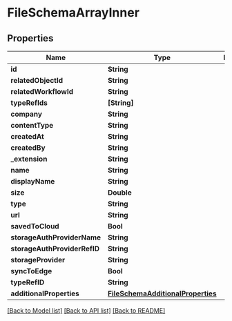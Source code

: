 # FileSchemaArrayInner

## Properties
Name | Type | Description | Notes
------------ | ------------- | ------------- | -------------
**id** | **String** |  | 
**relatedObjectId** | **String** |  | [optional] 
**relatedWorkflowId** | **String** |  | [optional] 
**typeRefIds** | **[String]** |  | [optional] 
**company** | **String** |  | 
**contentType** | **String** |  | 
**createdAt** | **String** |  | 
**createdBy** | **String** |  | 
**_extension** | **String** |  | 
**name** | **String** |  | 
**displayName** | **String** |  | 
**size** | **Double** |  | 
**type** | **String** |  | 
**url** | **String** |  | 
**savedToCloud** | **Bool** |  | 
**storageAuthProviderName** | **String** |  | 
**storageAuthProviderRefID** | **String** |  | 
**storageProvider** | **String** |  | 
**syncToEdge** | **Bool** |  | 
**typeRefID** | **String** |  | [optional] 
**additionalProperties** | [**FileSchemaAdditionalProperties**](FileSchemaAdditionalProperties.md) |  | [optional] 

[[Back to Model list]](../README.md#documentation-for-models) [[Back to API list]](../README.md#documentation-for-api-endpoints) [[Back to README]](../README.md)


